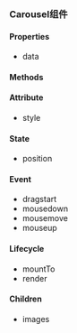 ### Carousel组件

#### Properties
- data

#### Methods


#### Attribute
- style

#### State
- position

#### Event
- dragstart
- mousedown
- mousemove
- mouseup

#### Lifecycle
- mountTo
- render

#### Children
- images